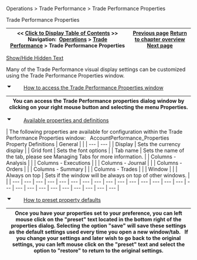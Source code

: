 ﻿


Operations \> Trade Performance \> Trade Performance Properties






















Trade Performance Properties







| \<\< [Click to Display Table of Contents](trade_performance_properties.md) \>\> **Navigation:**     [Operations](operations-1.md) \> [Trade Performance](trade_performance-1.md) \> Trade Performance Properties | [Previous page](profit_and_loss_calculation_modes-1.md) [Return to chapter overview](trade_performance-1.md) [Next page](trading_hours-1.md) |
| --- | --- |




[Show/Hide Hidden Text](javascript:HMToggleExpandAll(!HMAnyToggleOpen()) "Click to open/close expanding sections")









Many of the Trade Performance visual display settings can be customized using the Trade Performance Properties window.


![tog_minus](tog_minus-1.gif)        [How to access the Trade Performance Properties window](javascript:HMToggle('toggle','HowToAccessTheAccountPerformancePropertiesWindow','HowToAccessTheAccountPerformancePropertiesWindow_ICON'))




| You can access the Trade Performance properties dialog window by clicking on your right mouse button and selecting the menu Properties. |
| --- |



![tog_minus](tog_minus-1.gif)        [Available properties and definitions](javascript:HMToggle('toggle','AvailablePropertiesAndDefinitions','AvailablePropertiesAndDefinitions_ICON'))




| The following properties are available for configuration within the Trade Performance Properties window:   AccountPerformance_Properties   Property Definitions   | General |  | | --- | --- | | Display | Sets the currency display | | Grid font | Sets the font options | | Tab name | Sets the name of the tab, please see Managing Tabs for more information. | | Columns \- Analysis |  | | Columns \- Executions |  | | Columns \- Journal |  | | Columns \- Orders |  | | Columns \- Summary |  | | Columns \- Trades |  | | Window |  | | Always on top | Sets if the window will be always on top of other windows. | |
| --- | --- | --- | --- | --- | --- | --- | --- | --- | --- | --- | --- | --- | --- | --- | --- | --- | --- | --- | --- | --- | --- | --- | --- | --- |



![tog_minus](tog_minus-1.gif)        [How to preset property defaults](javascript:HMToggle('toggle','HowToPresetPropertyDefaults','HowToPresetPropertyDefaults_ICON'))




| Once you have your properties set to your preference, you can left mouse click on the "preset" text located in the bottom right of the properties dialog. Selecting the option "save" will save these settings as the default settings used every time you open a new window/tab.   If you change your settings and later wish to go back to the original settings, you can left mouse click on the "preset" text and select the option to "restore" to return to the original settings. |
| --- |










